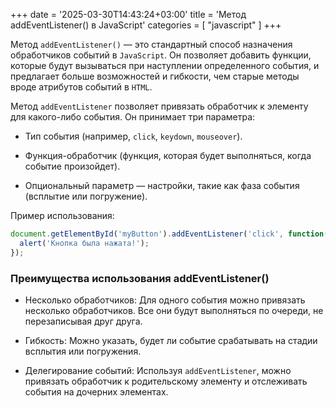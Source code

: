 +++
date = '2025-03-30T14:43:24+03:00'
title = 'Метод addEventListener() в JavaScript'
categories = [ "javascript" ]
+++

Метод `addEventListener()` — это стандартный способ назначения обработчиков событий в `JavaScript`. Он позволяет добавить функции, которые будут вызываться при наступлении определенного события, и предлагает больше возможностей и гибкости, чем старые методы вроде атрибутов событий в `HTML`.

Метод `addEventListener` позволяет привязать обработчик к элементу для какого-либо события. Он принимает три параметра:

- Тип события (например, `click`, `keydown`, `mouseover`).

- Функция-обработчик (функция, которая будет выполняться, когда событие произойдет).

- Опциональный параметр — настройки, такие как фаза события (всплытие или погружение).

Пример использования:

```js
document.getElementById('myButton').addEventListener('click', function() {
  alert('Кнопка была нажата!');
});
```

### Преимущества использования addEventListener()

- Несколько обработчиков: Для одного события можно привязать несколько обработчиков. Все они будут выполняться по очереди, не перезаписывая друг друга.

- Гибкость: Можно указать, будет ли событие срабатывать на стадии всплытия или погружения.

- Делегирование событий: Используя `addEventListener`, можно привязать обработчик к родительскому элементу и отслеживать события на дочерних элементах.

